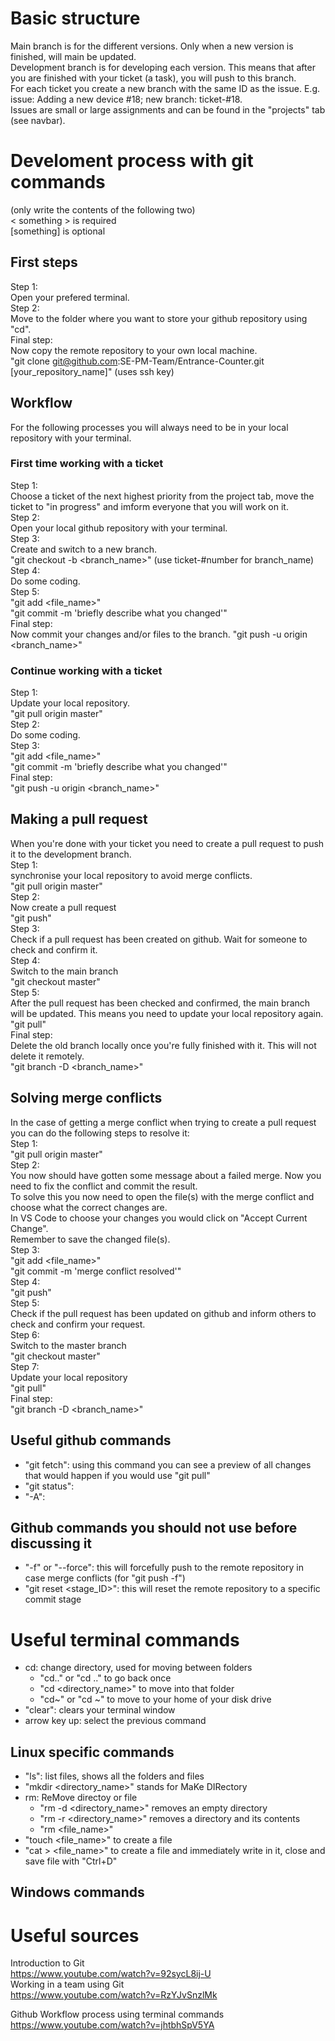 # Basic structure
Main branch is for the different versions. Only when a new version is finished, will main be updated.\
Development branch is for developing each version. This means that after you are finished with your ticket (a task), you will push to this branch.\
For each ticket you create a new branch with the same ID as the issue. E.g. issue: Adding a new device #18; new branch: ticket-#18.\
Issues are small or large assignments and can be found in the "projects" tab (see navbar). 


# Develoment process with git commands
(only write the contents of the following two)\
< something > is required\
[something] is optional

## First steps
Step 1:\
Open your prefered terminal.\
Step 2:\
Move to the folder where you want to store your github repository using "cd".\
Final step:\
Now copy the remote repository to your own local machine.\
"git clone git@github.com:SE-PM-Team/Entrance-Counter.git [your_repository_name]" (uses ssh key)

## Workflow
For the following processes you will always need to be in your local repository with your terminal.

### First time working with a ticket
Step 1:\
Choose a ticket of the next highest priority from the project tab, move the ticket to "in progress" and imform everyone that you will work on it.\
Step 2:\
Open your local github repository with your terminal.\
Step 3:\
Create and switch to a new branch.\
"git checkout -b <branch_name>" (use ticket-#number for branch_name)\
Step 4:\
Do some coding. \
Step 5:\
"git add <file_name>"\
"git commit -m 'briefly describe what you changed'"\
Final step:\
Now commit your changes and/or files to the branch.
"git push -u origin <branch_name>"

### Continue working with a ticket
Step 1:\
Update your local repository.\
"git pull origin master"\
Step 2:\
Do some coding.\
Step 3:\
"git add <file_name>"\
"git commit -m 'briefly describe what you changed'"\
Final step:\
"git push -u origin <branch_name>"


## Making a pull request
When you're done with your ticket you need to create a pull request to push it to the development branch.\
Step 1:\
synchronise your local repository to avoid merge conflicts.\
"git pull origin master"\
Step 2:\
Now create a pull request\
"git push"\
Step 3:\
Check if a pull request has been created on github. Wait for someone to check and confirm it.\
Step 4:\
Switch to the main branch\
"git checkout master"\
Step 5:\
After the pull request has been checked and confirmed, the main branch will be updated. This means you need to update your local repository again.\
"git pull"\
Final step:\
Delete the old branch locally once you're fully finished with it. This will not delete it remotely.\
"git branch -D <branch_name>"


## Solving merge conflicts
In the case of getting a merge conflict when trying to create a pull request you can do the following steps to resolve it:\
Step 1:\
"git pull origin master"\
Step 2:\
You now should have gotten some message about a failed merge. Now you need to fix the conflict and commit the result.\
To solve this you now need to open the file(s) with the merge conflict and choose what the correct changes are.\
In VS Code to choose your changes you would click on "Accept Current Change".\
Remember to save the changed file(s).\
Step 3:\
"git add <file_name>"\
"git commit -m 'merge conflict resolved'"\
Step 4:\
"git push"\
Step 5:\
Check if the pull request has been updated on github and inform others to check and confirm your request.\
Step 6:\
Switch to the master branch\
"git checkout master"\
Step 7:\
Update your local repository\
"git pull"\
Final step:\
"git branch -D <branch_name>"

## Useful github commands
- "git fetch": using this command you can see a preview of all changes that would happen if you would use "git pull"
- "git status":
- "-A":

## Github commands you should not use before discussing it
- "-f" or "--force": this will forcefully push to the remote repository in case merge conflicts (for "git push -f")
- "git reset <stage_ID>": this will reset the remote repository to a specific commit stage

# Useful terminal commands
- cd: change directory, used for moving between folders
  - "cd.." or "cd .." to go back once
  - "cd <directory_name>" to move into that folder
  - "cd~" or "cd ~" to move to your home of your disk drive
- "clear": clears your terminal window
- arrow key up: select the previous command

## Linux specific commands
- "ls": list files, shows all the folders and files
- "mkdir <directory_name>" stands for MaKe DIRectory
- rm: ReMove directoy or file
  - "rm -d <directory_name>" removes an empty directory
  - "rm -r <directory_name>" removes a directory and its contents
  - "rm <file_name>"
- "touch <file_name>" to create a file
- "cat > <file_name>" to create a file and immediately write in it, close and save file with "Ctrl+D"

## Windows commands

# Useful sources
Introduction to Git\
https://www.youtube.com/watch?v=92sycL8ij-U \
Working in a team using Git\
https://www.youtube.com/watch?v=RzYJvSnzlMk 

Github Workflow process using terminal commands\
https://www.youtube.com/watch?v=jhtbhSpV5YA  
